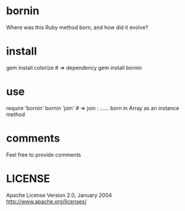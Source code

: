 bornin
======
Where was this Ruby method born, and how did it evolve? 

install
=======
gem install colorize # => dependency 
gem install bornin 

use
===
require 'bornin' 
bornin 'join' # => join : ...... born in Array as an instance method 

comments
========
Feel free to provide comments 

LICENSE
=======
Apache License 
Version 2.0, January 2004 
http://www.apache.org/licenses/ 
